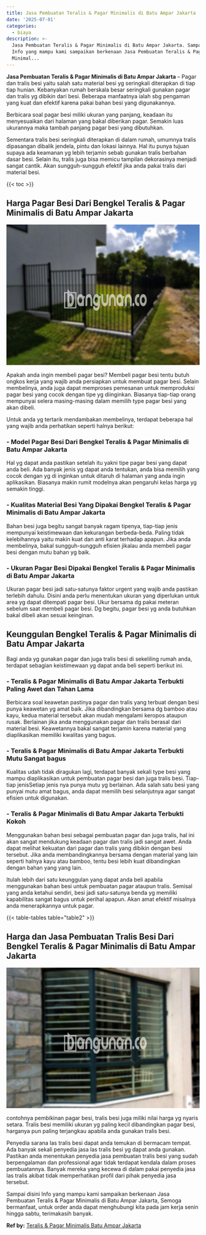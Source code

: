 ```yaml
---
title: Jasa Pembuatan Teralis & Pagar Minimalis di Batu Ampar Jakarta
date: '2025-07-01'
categories:
  - biaya
description: >-
  Jasa Pembuatan Teralis & Pagar Minimalis di Batu Ampar Jakarta. Sampai disini
  Info yang mampu kami sampaikan berkenaan Jasa Pembuatan Teralis & Pagar
  Minimal...
---
```


**Jasa Pembuatan Teralis & Pagar Minimalis di Batu Ampar Jakarta** – Pagar dan tralis besi yaitu salah satu material besi yg seringkali diterapkan di tiap tiap hunian. Kebanyakan rumah berskala besar seringkali gunakan pagar dan tralis yg dibikin dari besi. Beberapa manfaatnya ialah sbg pengaman yang kuat dan efektif karena pakai bahan besi yang digunakannya.

Berbicara soal pagar besi miliki ukuran yang panjang, keadaan itu menyesuaikan dari halaman yang bakal diberikan pagar. Semakin luas ukurannya maka tambah panjang pagar besi yang dibutuhkan.

Sementara tralis besi seringkali diterapkan di dalam rumah, umumnya tralis dipasangan dibalik jendela, pintu dan lokasi lainnya. Hal itu punya tujuan supaya ada keamanan yg lebih terjamin sebab gunakan tralis berbahan dasar besi. Selain itu, tralis juga bisa memicu tampilan dekorasinya menjadi sangat cantik. Akan sungguh-sungguh efektif jika anda pakai tralis dari material besi.

{{< toc >}}

## Harga Pagar Besi Dari Bengkel Teralis & Pagar Minimalis di Batu Ampar Jakarta

![Jasa Pembuatan Teralis & Pagar Minimalis di Batu Ampar Jakarta](/images/pagar-minimalis-murah-54.png)

Apakah anda ingin membeli pagar besi? Membeli pagar besi tentu butuh ongkos kerja yang wajib anda persiapkan untuk membuat pagar besi. Selain membelinya, anda juga dapat memproses pemesanan untuk memproduksi pagar besi yang cocok dengan tipe yg diinginkan. Biasanya tiap-tiap orang mempunyai selera masing-masing dalam memilih type pagar besi yang akan dibeli.

Untuk anda yg tertarik mendambakan membelinya, terdapat beberapa hal yang wajib anda perhatikan seperti halnya berikut:
### \- Model Pagar Besi Dari Bengkel Teralis & Pagar Minimalis di Batu Ampar Jakarta

Hal yg dapat anda pastikan setelah itu yakni tipe pagar besi yang dapat anda beli. Ada banyak jenis yg dapat anda tentukan, anda bisa memilih yang cocok dengan yg di inginkan untuk ditaruh di halaman yang anda ingin aplikasikan. Biasanya makin rumit modelnya akan pengaruhi kelas harga yg semakin tinggi.

### \- Kualitas Material Besi Yang Dipakai Bengkel Teralis & Pagar Minimalis di Batu Ampar Jakarta

Bahan besi juga begitu sangat banyak ragam tipenya, tiap-tiap jenis mempunyai keistimewaan dan kekurangan berbeda-beda. Paling tidak kelebihannya yaitu makin kuat dan anti karat terhadap apapun. Jika anda membelinya, bakal sungguh-sungguh efisien jikalau anda membeli pagar besi dengan mutu bahan yg baik.

### \- Ukuran Pagar Besi Dipakai Bengkel Teralis & Pagar Minimalis di Batu Ampar Jakarta

Ukuran pagar besi jadi satu-satunya faktor urgent yang wajib anda pastikan terlebih dahulu. Disini anda perlu menentukan ukuran yang diperlukan untuk area yg dapat ditempati pagar besi. Ukur bersama dg pakai meteran sebelum saat membeli pagar besi. Dg begitu, pagar besi yg anda butuhkan bakal dibeli akan sesuai keinginan.

## Keunggulan Bengkel Teralis & Pagar Minimalis di Batu Ampar Jakarta

Bagi anda yg gunakan pagar dan juga tralis besi di sekeliling rumah anda, terdapat sebagian keistimewaan yg dapat anda beli seperti berikut ini.

### \- Teralis & Pagar Minimalis di Batu Ampar Jakarta Terbukti Paling Awet dan Tahan Lama

Berbicara soal keawetan pastinya pagar dan tralis yang terbuat dengan besi punya keawetan yg amat baik. Jika dibandingkan bersama dg bamboo atau kayu, kedua material tersebut akan mudah mengalami keropos ataupun rusak. Berlainan jika anda menggunakan pagar dan tralis berasal dari material besi. Keawetannya bakal sangat terjamin karena material yang diaplikasikan memiliki kwalitas yang bagus.

### \- Teralis & Pagar Minimalis di Batu Ampar Jakarta Terbukti Mutu Sangat bagus

Kualitas udah tidak diragukan lagi, terdapat banyak sekali type besi yang mampu diaplikasikan untuk pembuatan pagar besi dan juga tralis besi. Tiap-tiap jenisSetiap jenis nya punya mutu yg berlainan. Ada salah satu besi yang punyai mutu amat bagus, anda dapat memilih besi selanjutnya agar sangat efisien untuk digunakan.

### \- Teralis & Pagar Minimalis di Batu Ampar Jakarta Terbukti Kokoh

Menggunakan bahan besi sebagai pembuatan pagar dan juga tralis, hal ini akan sangat mendukung keadaan pagar dan tralis jadi sangat awet. Anda dapat melihat kekuatan dari pagar dan tralis yang dibikin dengan besi tersebut. Jika anda membandingkannya bersama dengan material yang lain seperti halnya kayu atau bamboo, tentu besi lebih kuat dibandingkan dengan bahan yang yang lain.

Itulah lebih dari satu keunggulan yang dapat anda beli apabila menggunakan bahan besi untuk pembuatan pagar ataupun tralis. Semisal yang anda ketahui sendiri, besi jadi satu-satunya benda yg memiliki kapabilitas sangat bagus untuk perihal apapun. Akan amat efektif misalnya anda menerapkannya untuk pagar.

{{< table-tables table="table2" >}}

## Harga dan Jasa Pembuatan Tralis Besi Dari Bengkel Teralis & Pagar Minimalis di Batu Ampar Jakarta

![Jasa Pembuatan Teralis & Pagar Minimalis di Batu Ampar Jakarta](/images/teralis-minimalis-murah-08.png)

contohnya pembikinan pagar besi, tralis besi juga miliki nilai harga yg nyaris setara. Tralis besi memiliki ukuran yg paling kecil dibandingkan pagar besi, harganya pun paling terjangkau apabila anda gunakan tralis besi.

Penyedia sarana las tralis besi dapat anda temukan di bermacam tempat. Ada banyak sekali penyedia jasa las tralis besi yg dapat anda gunakan. Pastikan anda menentukan penyedia jasa pembuatan tralis besi yang sudah berpengalaman dan professional agar tidak terdapat kendala dalam proses pembuatannya. Banyak mereka yang kecewa di dalam pakai penyedia jasa las tralis akibat tidak memperhatikan profil dari pihak penyedia jasa tersebut.

Sampai disini Info yang mampu kami sampaikan berkenaan Jasa Pembuatan Teralis & Pagar Minimalis di Batu Ampar Jakarta, Semoga bermanfaat, untuk order anda dapat menghubungi kita pada jam kerja senin hingga sabtu, terimakasih banyak.

**Ref by:** [Teralis & Pagar Minimalis Batu Ampar Jakarta](https://id.wikipedia.org/wiki/Teralis)
